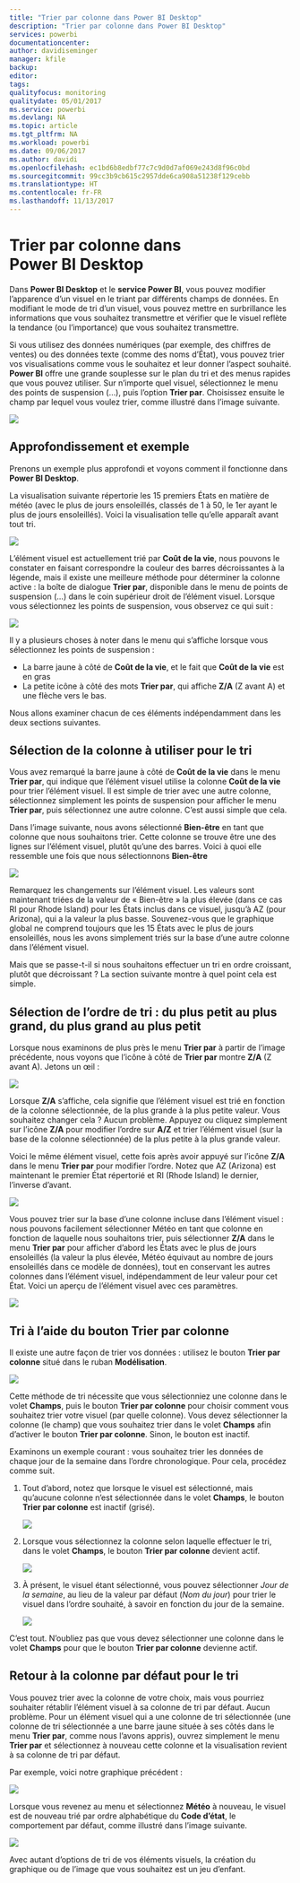 ```yaml
---
title: "Trier par colonne dans Power BI Desktop"
description: "Trier par colonne dans Power BI Desktop"
services: powerbi
documentationcenter: 
author: davidiseminger
manager: kfile
backup: 
editor: 
tags: 
qualityfocus: monitoring
qualitydate: 05/01/2017
ms.service: powerbi
ms.devlang: NA
ms.topic: article
ms.tgt_pltfrm: NA
ms.workload: powerbi
ms.date: 09/06/2017
ms.author: davidi
ms.openlocfilehash: ec1bd6b8edbf77c7c9d0d7af069e243d8f96c0bd
ms.sourcegitcommit: 99cc3b9cb615c2957dde6ca908a51238f129cebb
ms.translationtype: HT
ms.contentlocale: fr-FR
ms.lasthandoff: 11/13/2017
---
```

# <a name="sort-by-column-in-power-bi-desktop"></a>Trier par colonne dans Power BI Desktop
Dans **Power BI Desktop** et le **service Power BI**, vous pouvez modifier l’apparence d’un visuel en le triant par différents champs de données. En modifiant le mode de tri d’un visuel, vous pouvez mettre en surbrillance les informations que vous souhaitez transmettre et vérifier que le visuel reflète la tendance (ou l’importance) que vous souhaitez transmettre.

Si vous utilisez des données numériques (par exemple, des chiffres de ventes) ou des données texte (comme des noms d’État), vous pouvez trier vos visualisations comme vous le souhaitez et leur donner l’aspect souhaité.  **Power BI** offre une grande souplesse sur le plan du tri et des menus rapides que vous pouvez utiliser. Sur n’importe quel visuel, sélectionnez le menu des points de suspension (…), puis l’option **Trier par**. Choisissez ensuite le champ par lequel vous voulez trier, comme illustré dans l’image suivante.

![](media/desktop-sort-by-column/sortbycolumn_2.png)

## <a name="more-depth-and-an-example"></a>Approfondissement et exemple
Prenons un exemple plus approfondi et voyons comment il fonctionne dans **Power BI Desktop**.

La visualisation suivante répertorie les 15 premiers États en matière de météo (avec le plus de jours ensoleillés, classés de 1 à 50, le 1er ayant le plus de jours ensoleillés). Voici la visualisation telle qu’elle apparaît avant tout tri.

![](media/desktop-sort-by-column/sortbycolumn_1.png)

L’élément visuel est actuellement trié par **Coût de la vie**, nous pouvons le constater en faisant correspondre la couleur des barres décroissantes à la légende, mais il existe une meilleure méthode pour déterminer la colonne active : la boîte de dialogue **Trier par**, disponible dans le menu de points de suspension (...) dans le coin supérieur droit de l’élément visuel. Lorsque vous sélectionnez les points de suspension, vous observez ce qui suit :

![](media/desktop-sort-by-column/sortbycolumn_2.png)

Il y a plusieurs choses à noter dans le menu qui s’affiche lorsque vous sélectionnez les points de suspension :

* La barre jaune à côté de **Coût de la vie**, et le fait que **Coût de la vie** est en gras
* La petite icône à côté des mots **Trier par**, qui affiche **Z/A** (Z avant A) et une flèche vers le bas.

Nous allons examiner chacun de ces éléments indépendamment dans les deux sections suivantes.

## <a name="selecting-which-column-to-use-for-sorting"></a>Sélection de la colonne à utiliser pour le tri
Vous avez remarqué la barre jaune à côté de **Coût de la vie** dans le menu **Trier par**, qui indique que l’élément visuel utilise la colonne **Coût de la vie** pour trier l’élément visuel. Il est simple de trier avec une autre colonne, sélectionnez simplement les points de suspension pour afficher le menu **Trier par**, puis sélectionnez une autre colonne. C’est aussi simple que cela.

Dans l’image suivante, nous avons sélectionné **Bien-être** en tant que colonne que nous souhaitons trier. Cette colonne se trouve être une des lignes sur l’élément visuel, plutôt qu’une des barres. Voici à quoi elle ressemble une fois que nous sélectionnons **Bien-être**

![](media/desktop-sort-by-column/sortbycolumn_3.png)

Remarquez les changements sur l’élément visuel. Les valeurs sont maintenant triées de la valeur de « Bien-être » la plus élevée (dans ce cas RI pour Rhode Island) pour les États inclus dans ce visuel, jusqu’à AZ (pour Arizona), qui a la valeur la plus basse. Souvenez-vous que le graphique global ne comprend toujours que les 15 États avec le plus de jours ensoleillés, nous les avons simplement triés sur la base d’une autre colonne dans l’élément visuel.

Mais que se passe-t-il si nous souhaitons effectuer un tri en ordre croissant, plutôt que décroissant ? La section suivante montre à quel point cela est simple.

## <a name="selecting-the-sort-order---smallest-to-largest-largest-to-smallest"></a>Sélection de l’ordre de tri : du plus petit au plus grand, du plus grand au plus petit
Lorsque nous examinons de plus près le menu **Trier par** à partir de l’image précédente, nous voyons que l’icône à côté de **Trier par** montre **Z/A** (Z avant A). Jetons un œil :

![](media/desktop-sort-by-column/sortbycolumn_4.png)

Lorsque **Z/A** s’affiche, cela signifie que l’élément visuel est trié en fonction de la colonne sélectionnée, de la plus grande à la plus petite valeur. Vous souhaitez changer cela ? Aucun problème. Appuyez ou cliquez simplement sur l’icône **Z/A** pour modifier l’ordre sur **A/Z** et trier l’élément visuel (sur la base de la colonne sélectionnée) de la plus petite à la plus grande valeur.

Voici le même élément visuel, cette fois après avoir appuyé sur l’icône **Z/A** dans le menu **Trier par** pour modifier l’ordre. Notez que AZ (Arizona) est maintenant le premier État répertorié et RI (Rhode Island) le dernier, l’inverse d’avant.

![](media/desktop-sort-by-column/sortbycolumn_5.png)

Vous pouvez trier sur la base d’une colonne incluse dans l’élément visuel : nous pouvons facilement sélectionner Météo en tant que colonne en fonction de laquelle nous souhaitons trier, puis sélectionner **Z/A** dans le menu **Trier par** pour afficher d’abord les États avec le plus de jours ensoleillés (la valeur la plus élevée, Météo équivaut au nombre de jours ensoleillés dans ce modèle de données), tout en conservant les autres colonnes dans l’élément visuel, indépendamment de leur valeur pour cet État. Voici un aperçu de l’élément visuel avec ces paramètres.

![](media/desktop-sort-by-column/sortbycolumn_6.png)

## <a name="sort-using-the-sort-by-column-button"></a>Tri à l’aide du bouton Trier par colonne
Il existe une autre façon de trier vos données : utilisez le bouton **Trier par colonne** situé dans le ruban **Modélisation**.

![](media/desktop-sort-by-column/sortbycolumn_8.png)

Cette méthode de tri nécessite que vous sélectionniez une colonne dans le volet **Champs**, puis le bouton **Trier par colonne** pour choisir comment vous souhaitez trier votre visuel (par quelle colonne). Vous devez sélectionner la colonne (le champ) que vous souhaitez trier dans le volet **Champs** afin d’activer le bouton **Trier par colonne**. Sinon, le bouton est inactif.

Examinons un exemple courant : vous souhaitez trier les données de chaque jour de la semaine dans l’ordre chronologique. Pour cela, procédez comme suit.

1. Tout d’abord, notez que lorsque le visuel est sélectionné, mais qu’aucune colonne n’est sélectionnée dans le volet **Champs**, le bouton **Trier par colonne** est inactif (grisé).
   
   ![](media/desktop-sort-by-column/sortbycolumn_9a.png)
2. Lorsque vous sélectionnez la colonne selon laquelle effectuer le tri, dans le volet **Champs**, le bouton **Trier par colonne** devient actif.
   
   ![](media/desktop-sort-by-column/sortbycolumn_10.png)
3. À présent, le visuel étant sélectionné, vous pouvez sélectionner *Jour de la semaine*, au lieu de la valeur par défaut (*Nom du jour*) pour trier le visuel dans l’ordre souhaité, à savoir en fonction du jour de la semaine.
   
   ![](media/desktop-sort-by-column/sortbycolumn_11.png)

C’est tout. N’oubliez pas que vous devez sélectionner une colonne dans le volet **Champs** pour que le bouton **Trier par colonne** devienne actif.

## <a name="getting-back-to-default-column-for-sorting"></a>Retour à la colonne par défaut pour le tri
Vous pouvez trier avec la colonne de votre choix, mais vous pourriez souhaiter rétablir l’élément visuel à sa colonne de tri par défaut. Aucun problème. Pour un élément visuel qui a une colonne de tri sélectionnée (une colonne de tri sélectionnée a une barre jaune située à ses côtés dans le menu **Trier par**, comme nous l’avons appris), ouvrez simplement le menu **Trier par** et sélectionnez à nouveau cette colonne et la visualisation revient à sa colonne de tri par défaut.

Par exemple, voici notre graphique précédent :

![](media/desktop-sort-by-column/sortbycolumn_6.png)

Lorsque vous revenez au menu et sélectionnez **Météo** à nouveau, le visuel est de nouveau trié par ordre alphabétique du **Code d’état**, le comportement par défaut, comme illustré dans l’image suivante.

![](media/desktop-sort-by-column/sortbycolumn_7.png)

Avec autant d’options de tri de vos éléments visuels, la création du graphique ou de l’image que vous souhaitez est un jeu d’enfant.

